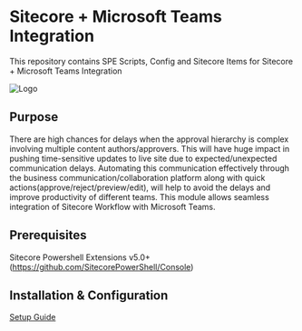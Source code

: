 # Sitecore + Microsoft Teams Integration</h2>
This repository contains SPE Scripts, Config and Sitecore Items for Sitecore + Microsoft Teams Integration

![Logo](Accelerated-Workflow-Process-Demo.gif)

## Purpose
There are high chances for delays when the approval hierarchy is complex involving multiple content authors/approvers. This will have huge impact in pushing time-sensitive updates to live site due to expected/unexpected communication delays. Automating this communication effectively through the business communication/collaboration platform along with quick actions(approve/reject/preview/edit), will help to avoid the delays and improve productivity of different teams. This module allows seamless integration of Sitecore Workflow with Microsoft Teams.

## Prerequisites
Sitecore Powershell Extensions v5.0+ (https://github.com/SitecorePowerShell/Console)

## Installation & Configuration

[Setup Guide](https://subbu.ca/blogs/accelerating-workflow-process-with-sitecore-microsoft-teams-integration-module/)
